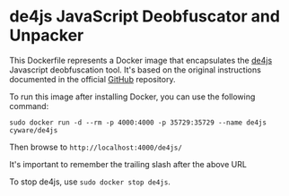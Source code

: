 # de4js JavaScript Deobfuscator and Unpacker

This Dockerfile represents a Docker image that encapsulates the [de4js][1] Javascript deobfuscation tool.
It's based on the original instructions documented in the official [GitHub][2] repository.

To run this image after installing Docker, you can use the following command:

    sudo docker run -d --rm -p 4000:4000 -p 35729:35729 --name de4js cyware/de4js

Then browse to `http://localhost:4000/de4js/`

It's important to remember the trailing slash after the above URL

To stop de4js, use `sudo docker stop de4js`.

  [1]: https://github.com/lelinhtinh/de4js
  [2]: https://github.com/lelinhtinh/de4js/blob/master/Dockerfile
